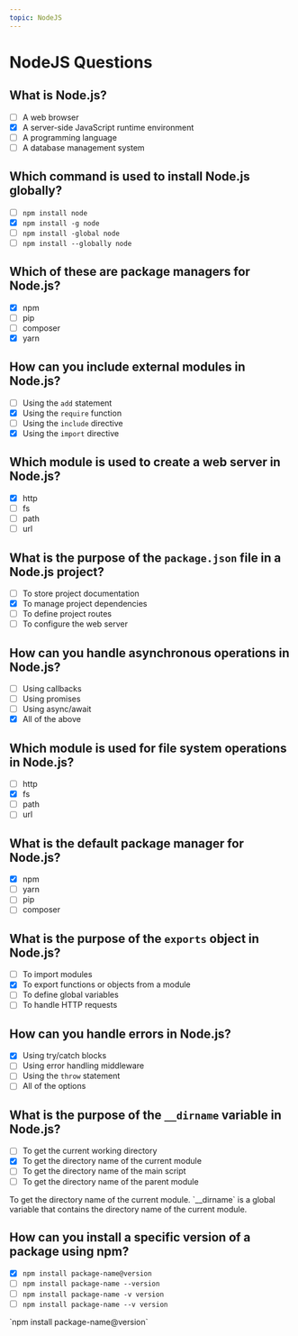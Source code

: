 ```yaml
---
topic: NodeJS
---
```


# NodeJS Questions

## What is Node.js?

- [ ] A web browser
- [x] A server-side JavaScript runtime environment
- [ ] A programming language
- [ ] A database management system

## Which command is used to install Node.js globally?

- [ ] `npm install node`
- [x] `npm install -g node`
- [ ] `npm install -global node`
- [ ] `npm install --globally node`

## Which of these are package managers for Node.js?

- [x] npm
- [ ] pip
- [ ] composer
- [x] yarn

## How can you include external modules in Node.js?

- [ ] Using the `add` statement
- [x] Using the `require` function
- [ ] Using the `include` directive
- [x] Using the `import` directive

## Which module is used to create a web server in Node.js?

- [x] http
- [ ] fs
- [ ] path
- [ ] url

## What is the purpose of the `package.json` file in a Node.js project?

- [ ] To store project documentation
- [x] To manage project dependencies
- [ ] To define project routes
- [ ] To configure the web server

## How can you handle asynchronous operations in Node.js?

- [ ] Using callbacks
- [ ] Using promises
- [ ] Using async/await
- [x] All of the above

## Which module is used for file system operations in Node.js?

- [ ] http
- [x] fs
- [ ] path
- [ ] url

## What is the default package manager for Node.js?

- [x] npm
- [ ] yarn
- [ ] pip
- [ ] composer

## What is the purpose of the `exports` object in Node.js?

- [ ] To import modules
- [x] To export functions or objects from a module
- [ ] To define global variables
- [ ] To handle HTTP requests

## How can you handle errors in Node.js?

- [x] Using try/catch blocks
- [ ] Using error handling middleware
- [ ] Using the `throw` statement
- [ ] All of the options

## What is the purpose of the `__dirname` variable in Node.js?

- [ ] To get the current working directory
- [x] To get the directory name of the current module
- [ ] To get the directory name of the main script
- [ ] To get the directory name of the parent module

<comment>
    To get the directory name of the current module. `__dirname` is a global variable that contains the directory name of the current module.
</comment>

## How can you install a specific version of a package using npm?

- [x] `npm install package-name@version`
- [ ] `npm install package-name --version`
- [ ] `npm install package-name -v version`
- [ ] `npm install package-name --v version`

<comment>
    `npm install package-name@version`
</comment>